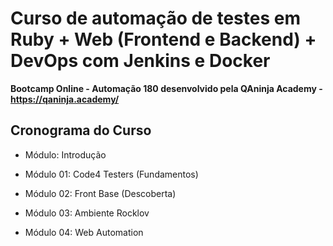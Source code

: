 # Curso de automação de testes em Ruby + Web (Frontend e Backend) + DevOps com Jenkins e Docker 
 **Bootcamp Online - Automação 180 desenvolvido pela QAninja Academy - https://qaninja.academy/**

## Cronograma do Curso
* Módulo: Introdução

* Módulo 01: Code4 Testers (Fundamentos)

* Módulo 02: Front Base (Descoberta)

* Módulo 03: Ambiente Rocklov

* Módulo 04: Web Automation